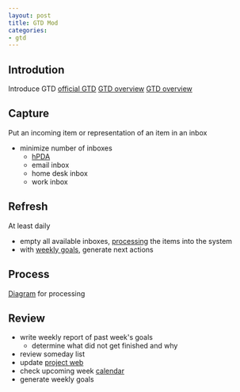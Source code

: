 ```yaml
---
layout: post
title: GTD Mod
categories:
- gtd
---
```


Introdution
-----------
Introduce GTD
[official GTD]()
[GTD overview]()
[GTD overview]()

Capture
-------
Put an incoming item or representation of an item in an inbox
* minimize number of inboxes
    * [hPDA]()
    * email inbox
    * home desk inbox
    * work inbox

Refresh
-------
At least daily
* empty all available inboxes, [processing]() the items into the system
* with [weekly goals](), generate next actions

Process
-------
[Diagram]() for processing

Review
------
* write weekly report of past week's goals
    * determine what did not get finished and why
* review someday list
* update [project web]()
* check upcoming week [calendar]()
* generate weekly goals
